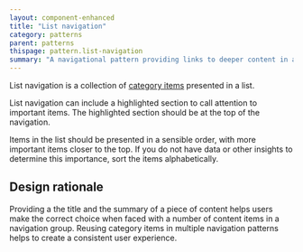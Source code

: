```yaml
---
layout: component-enhanced
title: "List navigation"
category: patterns
parent: patterns
thispage: pattern.list-navigation
summary: "A navigational pattern providing links to deeper content in a list format"
---
```


List navigation is a collection of [category items](/component/category-item) presented in a list. 

List navigation can include a highlighted section to call attention to important items. The highlighted section should be at the top of the navigation.

Items in the list should be presented in a sensible order, with more important items closer to the top. If you do not have data or other insights to determine this importance, sort the items alphabetically.

## Design rationale

Providing a the title and the summary of a piece of content helps users make the correct choice when faced with a number of content items in a navigation group. Reusing category items in multiple navigation patterns helps to create a consistent user experience.
